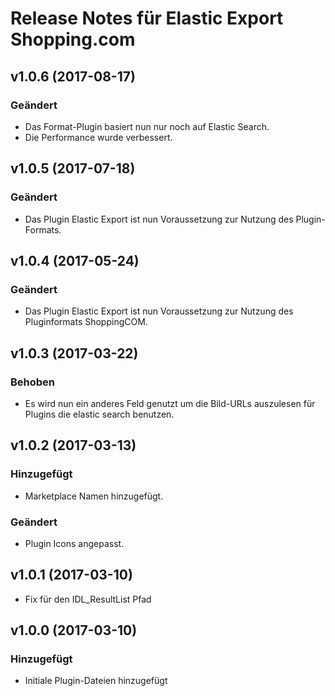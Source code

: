 # Release Notes für Elastic Export Shopping.com

## v1.0.6 (2017-08-17)

### Geändert
- Das Format-Plugin basiert nun nur noch auf Elastic Search.
- Die Performance wurde verbessert.

## v1.0.5 (2017-07-18)

### Geändert
- Das Plugin Elastic Export ist nun Voraussetzung zur Nutzung des Plugin-Formats.

## v1.0.4 (2017-05-24)

### Geändert
- Das Plugin Elastic Export ist nun Voraussetzung zur Nutzung des Pluginformats ShoppingCOM.

## v1.0.3 (2017-03-22)

### Behoben
- Es wird nun ein anderes Feld genutzt um die Bild-URLs auszulesen für Plugins die elastic search benutzen.

## v1.0.2 (2017-03-13)

### Hinzugefügt
- Marketplace Namen hinzugefügt.

### Geändert
- Plugin Icons angepasst.

## v1.0.1 (2017-03-10)
- Fix für den IDL_ResultList Pfad

## v1.0.0 (2017-03-10)

### Hinzugefügt
- Initiale Plugin-Dateien hinzugefügt